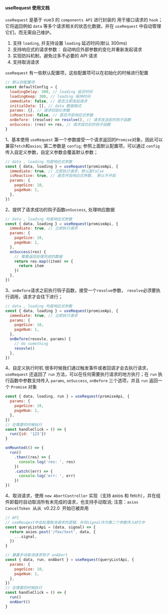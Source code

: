 #### useRequest 使用文档

`useRequest` 是基于 vue3 的 `components API` 进行封装的 用于接口请求的 `hook`； 它将返回例如 `data` 等多个请求相关的状态化数据，并在 `useRequest` 中自动管理它们，而无需自己维护。

1. 支持 `loading`, 并支持设置 `loading` 延迟时间(默认 300ms)
2. 支持响应式的请求参数： 自动响应外部参数的变化并重新发起请求
3. 实现防抖机制，避免过多不必要的 API 请求
4. 支持取消请求

`useRequest` 有一些默认配置项，这些配置项可以在初始化的时候进行配置

```javascript {.line-numbers}
// 默认的配置项
const defaultConfig = {
  loadingDelay: 300, // loading 延迟时间
  loadingKeep: 300, // loading 保持时间
  immediate: false, // 是否立即发起请求
  initialData: [], // data 数据格式
  params: {}, // 请求初始化参数
  isReactive: false, // 是否开启响应式参数
  onBefore: (resolve) => resolve(), // 请求发送前的钩子函数
  onSuccess: (res) => res, // 请求成功后的钩子函数
}
```

1、基本使用
`useRequest` 第一个参数接受一个请求返回的`Promise`对象，因此可以兼容`fetch`和`axios`; 第二参数是 `config`; 参照上面默认配置项，可以通过 `config` 传入自定义参数，自定义参数会覆盖默认参数；

```js {.line-numbers}
// data , loading 均是响应式参数
const { data, loading } = useRequest(promiseApi, {
  immediate: true, // 立即执行请求，默认是false
  isReactive: true, // 是否开启响应式参数， 默认不开启
  params: {
    pageSize: 10,
    pageNum: 1,
  },
})
```

2、提供了请求成功的钩子函数`onSuccess`, 处理响应数据

```js {.line-numbers}
// data , loading 均是响应式参数
const { data, loading } = useRequest(promiseApi, {
  immediate: true, // 立即执行请求
  params: {
    pageSize: 10,
    pageNum: 1,
  },
  onSuccess(res) {
    // 需要返回处理完成的数据
    return res.map((item) => {
      return item
    })
  },
})
```

3、`onBefore`请求之前执行钩子函数，接受一个`resolve`参数， `resolve`必须要执行调用，请求才会往下进行；

```js {.line-numbers}
// data , loading 均是响应式参数
const { data, loading } = useRequest(promiseApi, {
  immediate: true, // 立即执行请求
  params: {
    pageSize: 10,
    pageNum: 1,
  },
  onBefore(resovle, params) {
    // do something
    resovle()
  },
})
```

4、自定义执行时机
很多时候我们通过触发事件或者回调才会去执行请求，`useRequest` 还返回了 `run` 方法，可以在任何需要执行请求的地方执行；在 `run` 执行函数中参数支持传入 `params`, `onSuccess`, `onBefore` 三个选项，并且 `run` 返回一个 `Promise` 对象

```js {.line-numbers}
const { data, loading, run } = useRequest(promiseApi, {
  params: {
    pageSize: 10,
    pageNum: 1,
  },
})
// 在需要的时候执行
const handleClick = () => {
  run({id: '123'})
}

onMounted(() => {
  run()
    .then((res) => {
      console.log('res: ', res)
    })
    .catch((err) => {
      console.log('err: ', err)
    })
})
```

4、取消请求，使用 `new AbortController` 实现（支持 axios 和 fetch），并在组件卸载时自动取消所有未完成的请求，也支持手动取消; 注意：`axios CancelToken`  从从  v0.22.0  开始已被弃用

```js {.line-numbers}
// API
// useReuqest中会处理取消请求的逻辑，并将signal作为第二个参数传入API中
const queryListApi = (data, signal) => {
  return axios.post('/fox/test', data, {
    ...signal,
  })
}

// 暴露手动取消请求钩子 onAbort
const { data, run, onAbort } = useRequest(queryListApi, {
  params: {
    pageSize: 10,
    pageNum: 1,
  },
})
// 在需要的时候执行
const handleClick = () => {
  run()
  onAbort()
}
```

